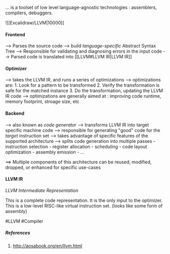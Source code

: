 ... is a toolset of low level language-agnostic technologies : assemblers, compilers, debuggers.

![[Excalidraw/LLVM|10000]]

#### Frontend
--> Parses the source code
--> build *language-specific* Abstract Syntax Tree
--> Responsible for validating and diagnosing errors in the input code
--> Parsed code is translated into [[LLVM#LLVM IR|LLVM IR]]

#### Optimizer
--> takes the LLVM IR, and runs a series of optimizations
--> optimizations are:
	1. Look for a pattern to be transformed
	2. Verify the transformation is safe for the matched instance
	3. Do the transformation, updating the LLVM IR code
--> optimizations are generally aimed at : improving code runtime, memory footprint, stroage size, etc

#### Backend
--> also known as *code generator*
--> transforms LLVM IR into target specific machine code
--> responsible for generating "good" code for the *target* instruction set
--> takes advantage of specific features of the supported architecture
--> splits code generation into multiple passes
	- instruction selection
	- register allocation
	- scheduling
	- code layout optimization
	- assembly emission
	- ...

==> Multiple components of this architecture can be reused, modified, dropped, or enhanced for specific use-cases


#### LLVM IR
*LLVM Intermediate Representation*

This is a complete code representation.
It is the only input to the optimizer.
This is a low-level RISC-like virtual instruction set.
(looks like some form of assembly)


#LLVM #Compiler

##### References
1. http://aosabook.org/en/llvm.html